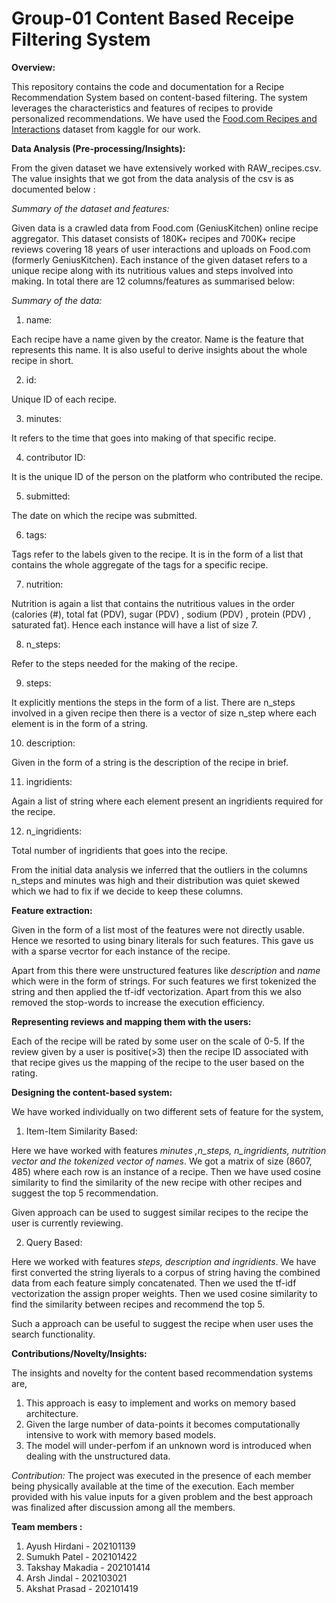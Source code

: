 # Group-01 Content Based Receipe Filtering System

**Overview:**

This repository contains the code and documentation for a Recipe Recommendation System based on content-based filtering. The system leverages the characteristics and features of recipes to provide personalized recommendations. We have used the [Food.com Recipes and Interactions](https://www.kaggle.com/datasets/shuyangli94/food-com-recipes-and-user-interactions?select=RAW_recipes.csv) dataset from kaggle for our work.

**Data Analysis (Pre-processing/Insights):**

From the given dataset we have extensively worked with RAW_recipes.csv. The value insights that we got from the data analysis of the csv is as documented below :

*Summary of the dataset and features:*

Given data is a crawled data from Food.com (GeniusKitchen) online recipe aggregator. This dataset consists of 180K+ recipes and 700K+ recipe reviews covering 18 years of user interactions and uploads on Food.com (formerly GeniusKitchen). Each instance of the given dataset refers to a unique recipe along with its nutritious values and steps involved into making. In total there are 12 columns/features as summarised below:

*Summary of the data:*

1. name:

Each recipe have a name given by the creator. Name is the feature that represents this name. It is also useful to derive insights about the whole recipe in short.

2. id:

Unique ID of each recipe.

3. minutes:

It refers to the time that goes into making of that specific recipe.

4. contributor ID:

It is the unique ID of the person on the platform who contributed the recipe.

5. submitted:

The date on which the recipe was submitted.

6. tags:

Tags refer to the labels given to the recipe. It is in the form of a list that contains the whole aggregate of the tags for a specific recipe.

7. nutrition:

Nutrition is again a list that contains the nutritious values in the order (calories (#), total fat (PDV), sugar (PDV) , sodium (PDV) , protein (PDV) , saturated fat). Hence each instance will have a list of size 7.

8. n_steps:

Refer to the steps needed for the making of the recipe.

9. steps:

It explicitly mentions the steps in the form of a list. There are n_steps involved in a given recipe then there is a vector of size n_step where each element is in the form of a string.

10. description:

Given in the form of a string is the description of the recipe in brief.

11. ingridients:

Again a list of string where each element present an ingridients required for the recipe.

12. n_ingridients:

Total number of ingridients that goes into the recipe.

From the initial data analysis we inferred that the outliers in the columns n_steps and minutes was high and their distribution was quiet skewed which we had to fix if we decide to keep these columns.

**Feature extraction:**

Given in the form of a list most of the features were not directly usable. Hence we resorted to using binary literals for such features. This gave us with a sparse vecrtor for each instance of the recipe.

Apart from this there were unstructured features like *description* and *name* which were in the form of strings. For such features we first tokenized the string and then applied the tf-idf vectorization. Apart from this we also removed the stop-words to increase the execution efficiency.

**Representing reviews and mapping them with the users:**

Each of the recipe will be rated by some user on the scale of 0-5. If the review given by a user is positive(>3) then the recipe ID associated with that recipe gives us the mapping of the recipe to the user based on the rating.

**Designing the content-based system:**

We have worked individually on two different sets of feature for the system,

1. Item-Item Similarity Based:

Here we have worked with features *minutes ,n_steps, n_ingridients, nutrition vector and the tokenized vector of names*. We got a matrix of size (8607, 485) where each row is an instance of a recipe. Then we have used cosine similarity to find the similarity of the new recipe with other recipes and suggest the top 5 recommendation.

Given approach can be used to suggest similar recipes to the recipe the user is currently reviewing.

2. Query Based:

Here we worked with features *steps, description and ingridients*. We have first converted the string liyerals to a corpus of string having the combined data from each feature simply concatenated. Then we used the tf-idf vectorization the assign proper weights. Then we used cosine similarity to find the similarity between recipes and recommend the top 5.

Such a approach can be useful to suggest the recipe when user uses the search functionality.

**Contributions/Novelty/Insights:**

The insights and novelty for the content based recommendation systems are,

1. This approach is easy to implement and works on memory based architecture.
2. Given the large number of data-points it becomes computationally intensive to work with memory based models.
3. The model will under-perfom if an unknown word is introduced when dealing with the unstructured data.

*Contribution:* The project was executed in the presence of each member being physically available at the time of the execution. Each member provided with his value inputs for a given problem and the best approach was finalized after discussion among all the members.

**Team members :**

1. Ayush Hirdani - 202101139
2. Sumukh Patel - 202101422
3. Takshay Makadia - 202101414
4. Arsh Jindal - 202103021
5. Akshat Prasad - 202101419

